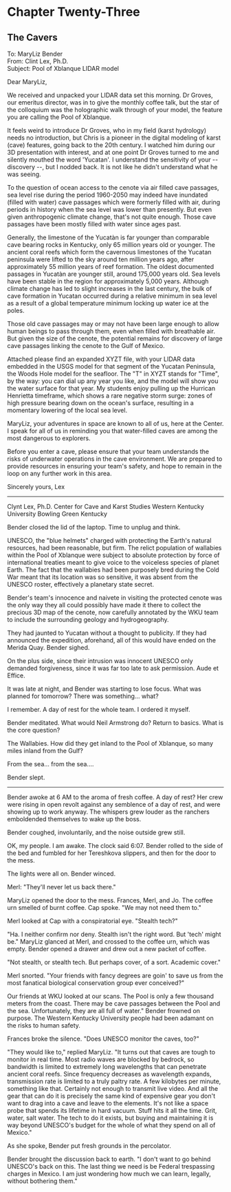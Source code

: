 # Chapter Twenty-Three
## The Cavers

To: MaryLiz Bender  
From: Clint Lex, Ph.D.  
Subject: Pool of Xblanque LIDAR model

Dear MaryLiz,

We received and unpacked your LIDAR data set this morning. Dr Groves, our emeritus director, was in to give the monthly coffee talk, but the star of the colloquium was the holographic walk through of your model, the feature you are calling the Pool of Xblanque. 

It feels weird to introduce Dr Groves, who in my field (karst hydrology) needs no introduction, but Chris is a pioneer in the digital modeling of karst (cave) features, going back to the 20th century. I watched him during our 3D presentation with interest, and at one point Dr Groves turned to me and silently mouthed the word 'Yucatan'. I understand the sensitivity of your -- discovery --, but I nodded back. It is not like he didn't understand what he was seeing.

To the question of ocean access to the cenote via air filled cave passages, sea level rise during the period 1960-2050 may indeed have inundated (filled with water) cave passages which were formerly filled with air, during periods in history when the sea level was lower than presently. But even given anthropogenic climate change, that's not quite enough. Those cave passages have been mostly filled with water since ages past.

Generally, the limestone of the Yucatàn is far younger than comparable cave bearing rocks in Kentucky, only 65 million years old or younger. The ancient coral reefs which form the cavernous limestones of the Yucatan peninsula were lifted to the sky around ten million years ago, after approximately 55 million years of reef formation. The oldest documented passages in Yucatàn are younger still, around 175,000 years old. Sea levels have been stable in the region for approximately 5,000 years. Although climate change has led to slight increases in the last century, the bulk of cave formation in Yucatan occurred during a relative minimum in sea level as a result of a global temperature minimum locking up water ice at the poles.

Those old cave passages may or may not have been large enough to allow human beings to pass through them, even when filled with breathable air. But given the size of the cenote, the potential remains for discovery of large cave passages linking the cenote to the Gulf of Mexico.

Attached please find an expanded XYZT file, with your LIDAR data embedded in the USGS model for that segment of the Yucatan Peninsula, the Woods Hole model for the seafloor. The "T" in XYZT stands for "Time", by the way: you can dial up any year you like, and the model will show you the water surface for that year. My students enjoy pulling up the Hurrican Henrietta timeframe, which shows a rare negative storm surge: zones of high pressure bearing down on the ocean's surface, resulting in a momentary lowering of the local sea level. 

MaryLiz, your adventures in space are known to all of us, here at the Center. I speak for all of us in reminding you that water-filled caves are among the most dangerous to explorers. 

Before you enter a cave, please ensure that your team understands the risks of underwater operations in the cave environment. We are prepared to provide resources in ensuring your team's safety, and hope to remain in the loop on any further work in this area.

Sincerely yours,
Lex

- - - -
Clynt Lex, Ph.D.
Center for Cave and Karst Studies
Western Kentucky University
Bowling Green Kentucky 

Bender closed the lid of the laptop. Time to unplug and think.

UNESCO, the "blue helmets" charged with protecting the Earth's natural resources, had been reasonable, but firm. The relict population of wallabies within the Pool of Xblanque were subject to absolute protection by force of international treaties meant to give voice to the voiceless species of planet Earth.  The fact that the wallabies had been purposely bred during the Cold War meant that its location was so sensitive, it was absent from the UNESCO roster, effectively a planetary state secret.

Bender's team's innocence and naivete in visiting the protected cenote was the only way they all could possibly have made it there to collect the precious 3D map of the cenote, now carefully annotated by the WKU team to include the surrounding geology and hydrogeography.

They had jaunted to Yucatan without a thought to publicity.  If they had announced the expedition, aforehand, all of this would have ended on the Merida Quay. Bender sighed.

On the plus side, since their intrusion was innocent UNESCO only demanded forgiveness, since it was far too late to ask permission. Aude et Effice.

It was late at night, and Bender was starting to lose focus. What was planned for tomorrow? There was something... what?

I remember. A day of rest for the whole team. I ordered it myself. 

Bender meditated. What would Neil Armstrong do? Return to basics. What is the core question?

The Wallabies. How did they get inland to the Pool of Xblanque, so many miles inland from the Gulf?

From the sea... from the sea....

Bender slept.

* * *

Bender awoke at 6 AM to the aroma of fresh coffee. A day of rest? Her crew were rising in open revolt against any semblence of a day of rest, and were showing up to work anyway. The whispers grew louder as the ranchers emboldended themselves to wake up the boss. 

Bender coughed, involuntarily, and the noise outside grew still.

OK, my people. I am awake. The clock said 6:07. Bender rolled to the side of the bed and fumbled for her Tereshkova slippers, and then for the door to the mess.

The lights were all on. Bender winced.

Merl: "They'll never let us back there."

MaryLiz opened the door to the mess. Frances, Merl, and Jo. The coffee urn smelled of burnt coffee. Cap spoke. "We may not need them to."

Merl looked at Cap with a conspiratorial eye. "Stealth tech?"

"Ha. I neither confirm nor deny. Stealth isn't the right word. But 'tech' might be." MaryLiz glanced at Merl, and crossed to the coffee urn, which was empty. Bender opened a drawer and drew out a new packet of coffee.

"Not stealth, or stealth tech. But perhaps cover, of a sort. Academic cover."

Merl snorted. "Your friends with fancy degrees are goin' to save us from the most fanatical biological conservation group ever conceived?" 
 
Our friends at WKU looked at our scans. The Pool is only a few thousand meters from the coast. There may be cave passages between the Pool and the sea. Unfortunately, they are all full of water." Bender frowned on purpose. The Western Kentucky University people had been adamant on the risks to human safety. 

Frances broke the silence. "Does UNESCO monitor the caves, too?" 

"They would like to," replied MaryLiz. "It turns out that caves are tough to monitor in real time. Most radio waves are blocked by bedrock, so bandwidth is limited to extremely long wavelengths that can penetrate ancient coral reefs. Since frequency decreases as wavelength expands, transmission rate is limited to a truly paltry rate. A few kilobytes per minute, something like that. Certainly not enough to transmit live video. And all the gear that can do it is precisely the same kind of expensive gear you don't want to drag into a cave and leave to the elements. It's not like a space probe that spends its lifetime in hard vacuum. Stuff hits it all the time. Grit, water, salt water. The tech to do it exists, but buying and maintaining it is way beyond UNESCO's budget for the whole of what they spend on all of Mexico."

As she spoke, Bender put fresh grounds in the percolator.

Bender brought the discussion back to earth. "I don't want to go behind UNESCO's back on this. The last thing we need is be Federal trespassing charges in Mexico. I am just wondering how much we can learn, legally, without bothering them."


